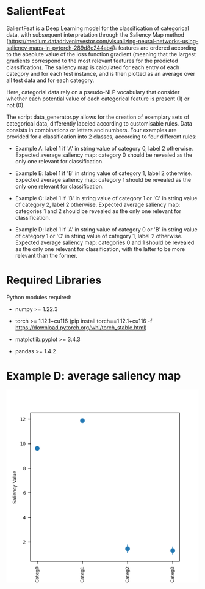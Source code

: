 # SalientFeat

SalientFeat is a Deep Learning model for the classification of categorical data, with subsequent interpretation through the Saliency Map method (https://medium.datadriveninvestor.com/visualizing-neural-networks-using-saliency-maps-in-pytorch-289d8e244ab4): features are ordered according to the absolute value of the loss function gradient (meaning that the largest gradients correspond to the most relevant features for the predicted classification). The saliency map is calculated for each entry of each category and for each test instance, and is then plotted as an average over all test data and for each category.

Here, categorial data rely on a pseudo-NLP vocabulary that consider whether each potential value of each categorical feature is present (1) or not (0). 

The script data_generator.py allows for the creation of exemplary sets of categorical data, differently labeled according to customisable rules. Data consists in combinations or letters and numbers. Four examples are provided for a classification into 2 classes, according to four different rules:

* Example A: label 1 if 'A' in string value of category 0, label 2 otherwise. Expected average saliency map: category 0 should be revealed as the only one relevant for classification.

* Example B: label 1 if 'B' in string value of category 1, label 2 otherwise. Expected average saliency map: category 1 should be revealed as the only one relevant for classification.

* Example C: label 1 if 'B' in string value of category 1 or 'C' in string value of category 2, label 2 otherwise. Expected average saliency map: categories 1 and 2 should be revealed as the only one relevant for classification.

* Example D: label 1 if 'A' in string value of category 0 or 'B' in string value of category 1 or 'C' in string value of category 1, label 2 otherwise. Expected average saliency map: categories 0 and 1 should be revealed as the only one relevant for classification, with the latter to be more relevant than the former.

# Required Libraries

Python modules required:

* numpy >= 1.22.3

* torch >= 1.12.1+cu116 (pip install torch==1.12.1+cu116 -f https://download.pytorch.org/whl/torch_stable.html)

* matplotlib.pyplot >= 3.4.3

* pandas >=  1.4.2

# Example D: average saliency map

![alt text](https://github.com/alescrnjar/SalientFeat/blob/main/example_output/saliency_average_D.png)
